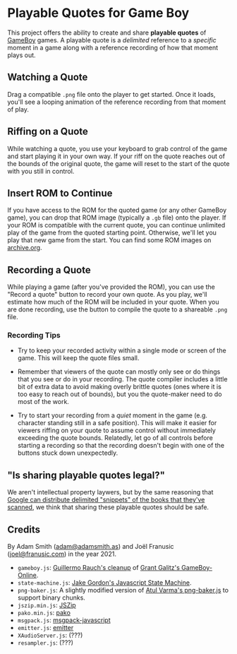 # Playable Quotes for Game Boy

This project offers the ability to create and share **playable quotes** of [GameBoy](https://en.wikipedia.org/wiki/Game_Boy) games. A playable quote is a *delimited* reference to a 
*specific* moment in a game along with a reference recording of how that moment plays out.


## Watching a Quote

Drag a compatible `.png` file onto the player to get started. Once it loads, you'll see a looping animation of the reference recording from that moment of play.

## Riffing on a Quote

While watching a quote, you use your keyboard to grab control of the game and start playing it in your own way. If your riff on the quote reaches out of the bounds of the original quote, the game will reset to the start of the quote with you still in control.

## Insert ROM to Continue

If you have access to the ROM for the quoted game (or any other GameBoy game), you can drop that ROM image (typically a `.gb` file) onto the player. If your ROM is compatible with the current quote, you can continue unlimited play of the game from the quoted starting point. Otherwise, we'll let you play that new game from the start. You can find some ROM images on [archive.org](https://archive.org/download/game-boy-romset-ultra-us).

## Recording a Quote

While playing a game (after you've provided the ROM), you can use the 
"Record a quote" button to record your own quote. As you play, we'll estimate how much of the ROM will be included in your quote. When you are done recording, use the button to compile the quote to a shareable `.png` file.

### Recording Tips

- Try to keep your recorded activity within a single mode or screen of the game. This will keep the quote files small.

- Remember that viewers of the quote can mostly only see or do things that you see or do in your recording. The quote compiler includes a little bit of extra data to avoid making overly brittle quotes (ones where it is too easy to reach out of bounds), but you the quote-maker need to do most of the work.

- Try to start your recording from a *quiet* moment in the game (e.g. character standing still in a safe position). This will make it easier for viewers riffing on your quote to assume control without immediately exceeding the quote bounds. Relatedly, let go of all controls before starting a recording so that the recording doesn't begin with one of the buttons stuck down unexpectedly.

## "Is sharing playable quotes legal?"

We aren't intellectual property laywers, but by the same reasoning that [Google can distribute delimited "snippets" of the books that they've scanned](https://www.theatlantic.com/technology/archive/2015/10/fair-use-transformative-leval-google-books/411058/), we think that sharing these playable quotes should be safe.


## Credits

By Adam Smith (adam@adamsmith.as) and Joël Franusic (joel@franusic.com) in the year 2021.

- `gameboy.js`: [Guillermo Rauch's cleanup](https://github.com/rauchg/gameboy) of [Grant Galitz's GameBoy-Online](https://github.com/taisel/GameBoy-Online).
- `state-machine.js`: [Jake Gordon's Javascript State Machine](https://github.com/jakesgordon/javascript-state-machine).
- `png-baker.js`: A slightly modified version of [Atul Varma's png-baker.js](https://github.com/toolness/png-baker.js) to support binary chunks.
- `jszip.min.js`: [JSZip](https://stuk.github.io/jszip/)
- `pako.min.js`: [pako](http://nodeca.github.io/pako/)
- `msgpack.js`: [msgpack-javascript](https://github.com/msgpack/msgpack-javascript)
- `emitter.js`: [emitter](https://github.com/component/emitter)
- `XAudioServer.js`: (???)
- `resampler.js`: (???)